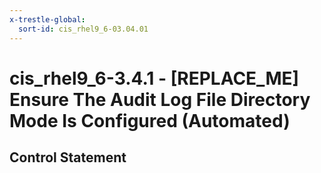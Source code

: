 ```yaml
---
x-trestle-global:
  sort-id: cis_rhel9_6-03.04.01
---
```


# cis_rhel9_6-3.4.1 - \[REPLACE_ME\] Ensure The Audit Log File Directory Mode Is Configured (Automated)

## Control Statement
